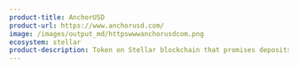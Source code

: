 ```yaml
---
product-title: AnchorUSD
product-url: https://www.anchorusd.com/
image: /images/output_md/httpswwwanchorusdcom.png
ecosystem: stellar
product-description: Token on Stellar blockchain that promises deposits are held 1&#58;1 in audited, US-based bank accounts.
---
```

